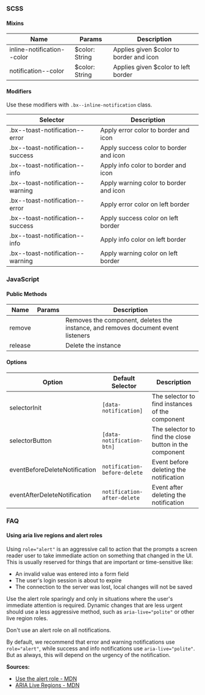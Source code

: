 ### SCSS

#### Mixins

| Name                       | Params         | Description                             |
| -------------------------- | -------------- | --------------------------------------- |
| inline-notification--color | $color: String | Applies given $color to border and icon |
| notification--color        | $color: String | Applies given $color to left border     |

#### Modifiers

Use these modifiers with `.bx--inline-notification` class.

| Selector                         | Description                            |
| -------------------------------- | -------------------------------------- |
| .bx--toast-notification--error   | Apply error color to border and icon   |
| .bx--toast-notification--success | Apply success color to border and icon |
| .bx--toast-notification--info    | Apply info color to border and icon    |
| .bx--toast-notification--warning | Apply warning color to border and icon |
| .bx--toast-notification--error   | Apply error color on left border       |
| .bx--toast-notification--success | Apply success color on left border     |
| .bx--toast-notification--info    | Apply info color on left border        |
| .bx--toast-notification--warning | Apply warning color on left border     |

### JavaScript

#### Public Methods

| Name    | Params | Description                                                                       |
| ------- | ------ | --------------------------------------------------------------------------------- |
| remove  |        | Removes the component, deletes the instance, and removes document event listeners |
| release |        | Delete the instance                                                               |

#### Options

| Option                        | Default Selector             | Description                                            |
| ----------------------------- | ---------------------------- | ------------------------------------------------------ |
| selectorInit                  | `[data-notification]`        | The selector to find instances of the component        |
| selectorButton                | `[data-notification-btn]`    | The selector to find the close button in the component |
| eventBeforeDeleteNotification | `notification-before-delete` | Event before deleting the notification                 |
| eventAfterDeleteNotification  | `notification-after-delete`  | Event after deleting the notification                  |

### FAQ

#### Using aria live regions and alert roles

Using `role="alert"` is an aggressive call to action that the prompts a screen reader user to take immediate action on something that changed in the UI. This is usually reserved for things that are important or time-sensitive like:

* An invalid value was entered into a form field
* The user's login session is about to expire
* The connection to the server was lost, local changes will not be saved

Use the alert role sparingly and only in situations where the user's immediate attention is required.
Dynamic changes that are less urgent should use a less aggressive method, such as `aria-live="polite"` or other live region roles.

Don't use an alert role on all notifications.

By default, we recommend that error and warning notifications use `role="alert"`, while success and info notifications use `aria-live="polite"`.
But as always, this will depend on the urgency of the notification.

**Sources:**

* [Use the alert role - MDN](https://developer.mozilla.org/en-US/docs/Web/Accessibility/ARIA/ARIA_Techniques/Using_the_alert_role)
* [ARIA Live Regions - MDN](https://developer.mozilla.org/en-US/docs/Web/Accessibility/ARIA/ARIA_Live_Regions)
